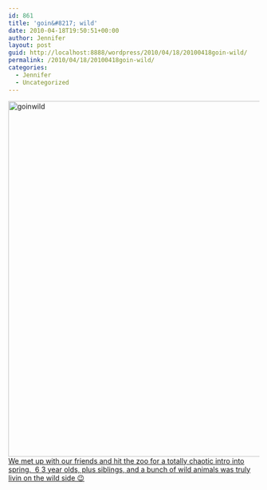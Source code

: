```yaml
---
id: 861
title: 'goin&#8217; wild'
date: 2010-04-18T19:50:51+00:00
author: Jennifer
layout: post
guid: http://localhost:8888/wordpress/2010/04/18/20100418goin-wild/
permalink: /2010/04/18/20100418goin-wild/
categories:
  - Jennifer
  - Uncategorized
---
```

<img title="goinwild" height="713" alt="goinwild" width="950" class="alignleft size-full wp-image-679" src="http://static.squarespace.com/static/50db6bb3e4b015296cd43789/50dfa5b1e4b0dc6320e0b5ea/50dfa5b2e4b0dc6320e0b786/1273577213000/?format=original" />[We met up with our friends and hit the zoo for a totally chaotic intro into spring.  6 3 year olds, plus siblings, and a bunch of wild animals was truly livin on the wild side 😉](http://www.flickr.com/photos/jenniferandJennifers_photos/sets/72157623761626289/)